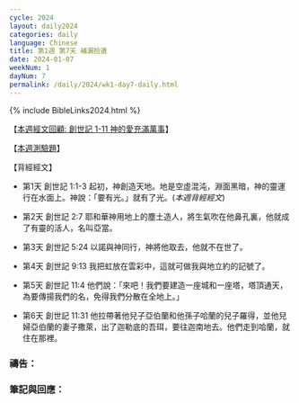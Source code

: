 ```yaml
---
cycle: 2024
layout: daily2024
categories: daily
language: Chinese
title: 第1週 第7天 補漏拾遺
date: 2024-01-07
weekNum: 1
dayNum: 7
permalink: /daily/2024/wk1-day7-daily.html
---
```


{% include BibleLinks2024.html %}

【[本週經文回顧: 創世記 1-11 神的愛充滿萬事](https://youtu.be/RKiyf4ys_UY)】

【[本週測驗題](https://forms.office.com/r/r3avGaKrTM)】

【背經經文】
+ 第1天 創世記 1:1-3 起初，神創造天地。地是空虛混沌，淵面黑暗，神的靈運行在水面上。神說：「要有光。」就有了光。(_本週背經經文_)

+ 第2天 創世記 2:7 耶和華神用地上的塵土造人，將生氣吹在他鼻孔裏，他就成了有靈的活人，名叫亞當。

+ 第3天 創世記 5:24 以諾與神同行，神將他取去，他就不在世了。

+ 第4天 創世記 9:13 我把虹放在雲彩中，這就可做我與地立約的記號了。

+ 第5天 創世記 11:4 他們說：「來吧！我們要建造一座城和一座塔，塔頂通天，為要傳揚我們的名，免得我們分散在全地上。」

+ 第6天 創世記 11:31 他拉帶著他兒子亞伯蘭和他孫子哈蘭的兒子羅得，並他兒婦亞伯蘭的妻子撒萊，出了迦勒底的吾珥，要往迦南地去。他們走到哈蘭，就住在那裡。

### 禱告：

### 筆記與回應：
